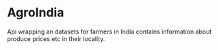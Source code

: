 # AgroIndia
Api wrapping an datasets for farmers in India contains information about produce prices etc in their locality.

